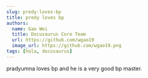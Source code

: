 ```yaml
---
slug: predy-loves-bp
title: predy loves bp
authors:
  name: Gao Wei
  title: Docusaurus Core Team
  url: https://github.com/wgao19
  image_url: https://github.com/wgao19.png
tags: [hola, docusaurus]
---
```


pradyumna loves bp and he is a very good bp master.
